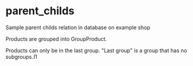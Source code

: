 # parent_childs
Sample parent childs relation in database on example shop

Products are grouped into GroupProduct.

Products can only be in the last group.
"Last group" is a group that has no subgroups.Л